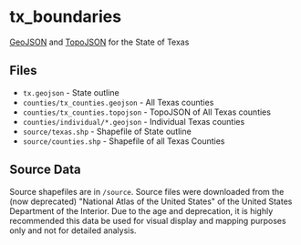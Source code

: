 # tx_boundaries

[GeoJSON](http://geojson.org/) and [TopoJSON](https://github.com/mbostock/topojson/wiki) for the State of Texas

## Files

- `tx.geojson` - State outline
- `counties/tx_counties.geojson` - All Texas counties
- `counties/tx_counties.topojson` - TopoJSON of All Texas counties
- `counties/individual/*.geojson` - Individual Texas counties
- `source/texas.shp` - Shapefile of State outline
- `source/counties.shp` - Shapefile of all Texas Counties

## Source Data

Source shapefiles are in `/source`. Source files were downloaded from the (now deprecated) "National Atlas of the United States" of the United States Department of the Interior. Due to the age and deprecation, it is highly recommended this data be used for visual display and mapping purposes only and not for detailed analysis.
